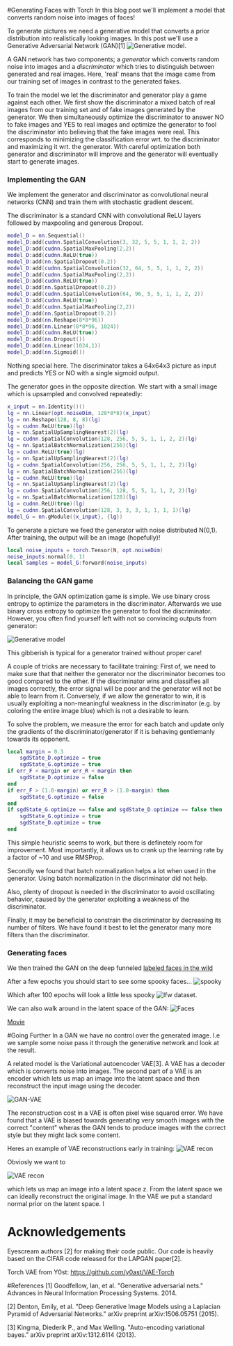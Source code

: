 #Generating Faces with Torch
In this blog post we'll implement a model that converts random noise into images of faces!

To generate pictures we need a generative model that converts a prior distribution into realistically looking images. In this post we'll use a Generative Adversarial Network (GAN)[1]
![Generative model](model.png).

A GAN network has two components; a *generator* which converts random noise into images and a *discriminator* which tries to distinguish between generated and real images. Here, 'real' means that the image came from our training set of images in contrast to the generated fakes.

To train the model we let the discriminator and generator play a game against each other. We first show the discriminator a mixed batch of real images from our training set and of fake images generated by the generator. We then simultaneously optimize the discriminator to answer NO to fake images and YES to real images and optimize the generator to fool the discriminator into believing that the fake images were real. This corresponds to minimizing the classification error wrt. to the discriminator and maximizing it wrt. the generator.
With careful optimization both generator and discriminator will improve and the generator will eventually start to generate images.

### Implementing the GAN
We implement the generator and discriminator as convolutional neural networks (CNN) and train them with stochastic gradient descent.

The discriminator is a standard CNN with convolutional ReLU layers followed by maxpooling and generous Dropout.

```LUA
model_D = nn.Sequential()
model_D:add(cudnn.SpatialConvolution(3, 32, 5, 5, 1, 1, 2, 2))
model_D:add(cudnn.SpatialMaxPooling(2,2))
model_D:add(cudnn.ReLU(true))
model_D:add(nn.SpatialDropout(0.2))
model_D:add(cudnn.SpatialConvolution(32, 64, 5, 5, 1, 1, 2, 2))
model_D:add(cudnn.SpatialMaxPooling(2,2))
model_D:add(cudnn.ReLU(true))
model_D:add(nn.SpatialDropout(0.2))
model_D:add(cudnn.SpatialConvolution(64, 96, 5, 5, 1, 1, 2, 2))
model_D:add(cudnn.ReLU(true))
model_D:add(cudnn.SpatialMaxPooling(2,2))
model_D:add(nn.SpatialDropout(0.2))
model_D:add(nn.Reshape(8*8*96))
model_D:add(nn.Linear(8*8*96, 1024))
model_D:add(cudnn.ReLU(true))
model_D:add(nn.Dropout())
model_D:add(nn.Linear(1024,1))
model_D:add(nn.Sigmoid())
```
Nothing special here. The discriminator takes a 64x64x3 picture as input and predicts YES or NO with a single sigmoid output.

The generator goes in the opposite direction. We start with a small image which is upsampled and convolved repeatedly:

```LUA
x_input = nn.Identity()()
lg = nn.Linear(opt.noiseDim, 128*8*8)(x_input)
lg = nn.Reshape(128, 8, 8)(lg)
lg = cudnn.ReLU(true)(lg)
lg = nn.SpatialUpSamplingNearest(2)(lg)
lg = cudnn.SpatialConvolution(128, 256, 5, 5, 1, 1, 2, 2)(lg)
lg = nn.SpatialBatchNormalization(256)(lg)
lg = cudnn.ReLU(true)(lg)
lg = nn.SpatialUpSamplingNearest(2)(lg)
lg = cudnn.SpatialConvolution(256, 256, 5, 5, 1, 1, 2, 2)(lg)
lg = nn.SpatialBatchNormalization(256)(lg)
lg = cudnn.ReLU(true)(lg)
lg = nn.SpatialUpSamplingNearest(2)(lg)
lg = cudnn.SpatialConvolution(256, 128, 5, 5, 1, 1, 2, 2)(lg)
lg = nn.SpatialBatchNormalization(128)(lg)
lg = cudnn.ReLU(true)(lg)
lg = cudnn.SpatialConvolution(128, 3, 3, 3, 1, 1, 1, 1)(lg)
model_G = nn.gModule({x_input}, {lg})
```

To generate a picture we feed the generator with noise distributed N(0,1). After training, the output will be an image (hopefully)!

```LUA
local noise_inputs = torch.Tensor(N, opt.noiseDim)
noise_inputs:normal(0, 1)
local samples = model_G:forward(noise_inputs)
```

### Balancing the GAN game
In principle, the GAN optimization game is simple. We use binary cross entropy to optimize the parameters in the discriminator. Afterwards we use binary cross entropy to optimize the generator to fool the discriminator. However, you often find yourself left with not so convincing outputs from generator:

![Generative model](bad_examples.png)

This gibberish is typical for a generator trained without proper care!

A couple of tricks are necessary to facilitate training: First of, we need to make sure that that neither the generator nor the discriminator becomes too good compared to the other. If the discriminator wins and classifies all images correctly, the error signal will be poor and the generator will not be able to learn from it. Conversely, if we allow the generator to win, it is usually exploiting a non-meaningful weakness in the discriminator (e.g. by coloring the entire image blue) which is not a desirable to learn.

To solve the problem, we measure the error for each batch and update only the gradients of the discriminator/generator if it is behaving gentlemanly towards its opponent.
```LUA
local margin = 0.3
    sgdState_D.optimize = true
    sgdState_G.optimize = true      
if err_F < margin or err_R < margin then
    sgdState_D.optimize = false
end
if err_F > (1.0-margin) or err_R > (1.0-margin) then
    sgdState_G.optimize = false
end
if sgdState_G.optimize == false and sgdState_D.optimize == false then
    sgdState_G.optimize = true
    sgdState_D.optimize = true
end
```
This simple heuristic seems to work, but there is definetely room for improvement. Most importantly, it allows us to crank up the learning rate by a factor of ~10 and use RMSProp.

Secondly we found that batch normalization helps a lot when used in the generator. Using batch normalization in the discriminator did not help.

Also, plenty of dropout is needed in the discriminator to avoid oscillating behavior, caused by the generator exploiting a weakness of the discriminator.

Finally, it may be beneficial to constrain the discriminator by decreasing its number of filters. We have found it best to let the generator many more filters than the discriminator.

### Generating faces
We then trained the GAN on the deep funneled [labeled faces in the wild](http://vis-www.cs.umass.edu/lfw/)

After a few epochs you should start to see some spooky faces...
![spooky](lfw_spooky.png)

Which after 100 epochs will look a little less spooky
![lfw](lfw_example.png) dataset.

We can also walk around in the latent space of the GAN:
![Faces](out.gif)

[Movie](https://www.youtube.com/watch?v=PmC6ZOaCAOs&feature=youtu.be)

#Going Further
In a GAN we have no control over the generated image. I.e we sample some noise pass it through the generative network and look at the result.

A related model is the Variational autoencoder VAE[3]. A VAE has a decoder which is converts noise into images. The second part of a VAE is an encoder which lets us map an image into the latent space and then reconstruct the input image using the decoder.

![GAN-VAE](vae.png)

The reconstruction cost in a VAE is often pixel wise squared error. We have found that a VAE is biased towards generating very smooth images with the correct "content" wheras the GAN tends to produce images with the correct style but they might lack some content.



Heres an example of VAE reconstructions early in training:
![VAE recon](vae_recon.png)

Obviosly we want to

![VAE recon](vaegan.png)



 which lets us map an image into a latent space z. From the latent space we can ideally reconstruct the original image. In the VAE we put a standard normal prior on the latent space. I


#
# Acknowledgements
Eyescream authors [2] for making their code public. Our code is heavily based on the CIFAR code released for the LAPGAN paper[2].

Torch VAE from Y0st: https://github.com/y0ast/VAE-Torch

#References
[1] Goodfellow, Ian, et al. "Generative adversarial nets." Advances in Neural Information Processing Systems. 2014.

[2] Denton, Emily, et al. "Deep Generative Image Models using a Laplacian Pyramid of Adversarial Networks." arXiv preprint arXiv:1506.05751 (2015).

[3] Kingma, Diederik P., and Max Welling. "Auto-encoding variational bayes." arXiv preprint arXiv:1312.6114 (2013).
